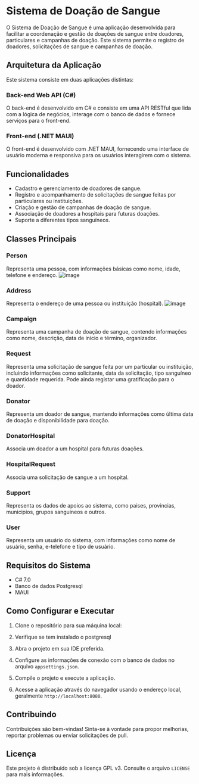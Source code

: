 # Sistema de Doação de Sangue

O Sistema de Doação de Sangue é uma aplicação desenvolvida para facilitar a coordenação e gestão de doações de sangue entre doadores, particulares e campanhas de doação. Este sistema permite o registro de doadores, solicitações de sangue e campanhas de doação.

## Arquitetura da Aplicação

Este sistema consiste em duas aplicações distintas:

### Back-end Web API (C#)

O back-end é desenvolvido em C# e consiste em uma API RESTful que lida com a lógica de negócios, interage com o banco de dados e fornece serviços para o front-end.

### Front-end (.NET MAUI)

O front-end é desenvolvido com .NET MAUI, fornecendo uma interface de usuário moderna e responsiva para os usuários interagirem com o sistema.


## Funcionalidades

- Cadastro e gerenciamento de doadores de sangue.
- Registro e acompanhamento de solicitações de sangue feitas por particulares ou instituições.
- Criação e gestão de campanhas de doação de sangue.
- Associação de doadores a hospitais para futuras doações.
- Suporte a diferentes tipos sanguíneos.

## Classes Principais

### Person

Representa uma pessoa, com informações básicas como nome, idade, telefone e endereço.
![image](https://github.com/manuel-joao2023/sistema-doacao-sangue/assets/134264511/5f592985-53d2-4bbf-996f-69545fef9561)

### Address

Representa o endereço de uma pessoa ou instituição (hospital).
![image](https://github.com/manuel-joao2023/sistema-doacao-sangue/assets/134264511/8d62c192-89b8-4b86-985a-7a173fcf6043)

### Campaign

Representa uma campanha de doação de sangue, contendo informações como nome, descrição, data de início e término, organizador.

### Request

Representa uma solicitação de sangue feita por um particular ou instituição, incluindo informações como solicitante, data da solicitação, tipo sanguíneo e quantidade requerida. Pode ainda registar uma gratificação para o doador.

### Donator

Representa um doador de sangue, mantendo informações como última data de doação e disponibilidade para doação.

### DonatorHospital

Associa um doador a um hospital para futuras doações.

### HospitalRequest

Associa uma solicitação de sangue a um hospital.

### Support

Representa os dados de apoios ao sistema, como paises, provincias, municipios, grupos sanguineos e outros.

### User

Representa um usuário do sistema, com informações como nome de usuário, senha, e-telefone e tipo de usuário.

## Requisitos do Sistema

- C# 7.0
- Banco de dados Postgresql
- MAUI

## Como Configurar e Executar

1. Clone o repositório para sua máquina local:
  
2. Verifique se tem instalado o postgresql

3. Abra o projeto em sua IDE preferida.

4. Configure as informações de conexão com o banco de dados no arquivo `appsettings.json`.

5. Compile o projeto e execute a aplicação.

6. Acesse a aplicação através do navegador usando o endereço local, geralmente `http://localhost:8080`.

## Contribuindo

Contribuições são bem-vindas! Sinta-se à vontade para propor melhorias, reportar problemas ou enviar solicitações de pull.

## Licença

Este projeto é distribuído sob a licença GPL v3. Consulte o arquivo `LICENSE` para mais informações.
